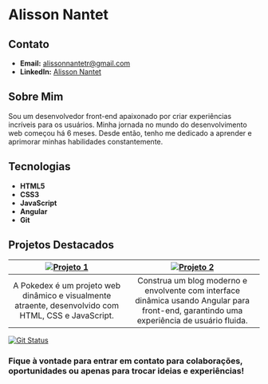 # Alisson Nantet

## Contato

- **Email:** alissonnantetr@gmail.com
- **LinkedIn:** [Alisson Nantet](https://www.linkedin.com/in/alissonnantetr)
<!-- - **Twitter:** [@SeuTwitter](https://twitter.com/seutwitter) -->

## Sobre Mim

Sou um desenvolvedor front-end apaixonado por criar experiências incríveis para os usuários. Minha jornada no mundo do desenvolvimento web começou há 6 meses. Desde então, tenho me dedicado a aprender e aprimorar minhas habilidades constantemente.

## Tecnologias

- **HTML5**
- **CSS3**
- **JavaScript**
- **Angular**
- **Git**

## Projetos Destacados

|[![Projeto 1](https://github-readme-stats.vercel.app/api/pin/?username=AlissonNantet&repo=javascript-pokedex&theme=goldenrod)](https://github.com/AlissonNantet/javascript-pokedex) | [![Projeto 2](https://github-readme-stats.vercel.app/api/pin/?username=AlissonNantet&repo=angular-blog-animal&theme=goldenrod)](https://github.com/AlissonNantet/angular-blog-animal) |
|:-:|:-:|
| A Pokedex é um projeto web dinâmico e visualmente atraente, desenvolvido com HTML, CSS e JavaScript. | Construa um blog moderno e envolvente com interface dinâmica usando Angular para front-end, garantindo uma experiência de usuário fluida. |

<!-- ## Contribuições -->

<!-- - [![Contribuição 1](https://github-readme-stats.vercel.app/api/pin/?username=seuusername&repo=contribuicao-1&theme=goldenrod)](link para a contribuição)
- [![Contribuição 2](https://github-readme-stats.vercel.app/api/pin/?username=seuusername&repo=contribuicao-2&theme=goldenrod)](link para a contribuição) -->

[![Git Status](https://github-readme-stats.vercel.app/api?username=AlissonNantet&show_icons=true&theme=goldenrod)](https://github.com/AlissonNantet)

<!-- ## Outros Interesses -->

<!-- Além do desenvolvimento web, tenho interesse em [outros interesses relacionados ou não ao desenvolvimento]. -->

### Fique à vontade para entrar em contato para colaborações, oportunidades ou apenas para trocar ideias e experiências!
